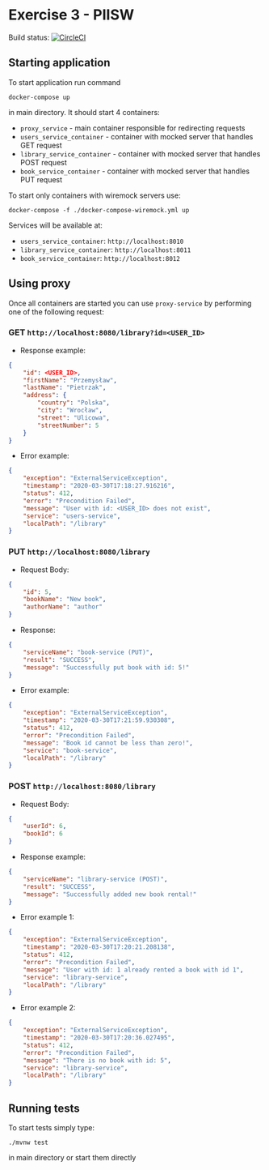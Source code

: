 # Exercise 3 - PIISW

Build status: 
[![CircleCI](https://circleci.com/gh/pietrzakp/PIISW/tree/Lista3.svg?style=svg&circle-token=592904e950e365510a6de46c34bf268b64d1086f)](http://app.circleci.com/pipelines/github/pietrzakp/PIISW?branch=Lista3)

## Starting application
To start application run command
```
docker-compose up
```
in main directory. It should start 4 containers:
- `proxy_service` - main container responsible for redirecting requests
- `users_service_container` - container with mocked server that handles GET request
- `library_service_container` - container with mocked server that handles POST request
- `book_service_container` - container with mocked server that handles PUT request

To start only containers with wiremock servers use:
```
docker-compose -f ./docker-compose-wiremock.yml up
```
Services will be available at:
- `users_service_container`: `http://localhost:8010`
- `library_service_container`: `http://localhost:8011`
- `book_service_container`: `http://localhost:8012`

## Using proxy
Once all containers are started you can use `proxy-service` by performing one of the following request:

### GET `http://localhost:8080/library?id=<USER_ID>`
* Response example:
```json
{
    "id": <USER_ID>,
    "firstName": "Przemysław",
    "lastName": "Pietrzak",
    "address": {
        "country": "Polska",
        "city": "Wrocław",
        "street": "Ulicowa",
        "streetNumber": 5
    }
}
```
* Error example:
```json
{
    "exception": "ExternalServiceException",
    "timestamp": "2020-03-30T17:18:27.916216",
    "status": 412,
    "error": "Precondition Failed",
    "message": "User with id: <USER_ID> does not exist",
    "service": "users-service",
    "localPath": "/library"
}
```
### PUT `http://localhost:8080/library`
* Request Body: 
```json
{
    "id": 5,
    "bookName": "New book",
    "authorName": "author"
}
```
* Response:
```json
{
    "serviceName": "book-service (PUT)",
    "result": "SUCCESS",
    "message": "Successfully put book with id: 5!"
}
```
* Error example:
```json
{
    "exception": "ExternalServiceException",
    "timestamp": "2020-03-30T17:21:59.930308",
    "status": 412,
    "error": "Precondition Failed",
    "message": "Book id cannot be less than zero!",
    "service": "book-service",
    "localPath": "/library"
}
```

### POST `http://localhost:8080/library`
* Request Body:
```json
{
    "userId": 6,
    "bookId": 6
}
```
* Response example:
```json
{
    "serviceName": "library-service (POST)",
    "result": "SUCCESS",
    "message": "Successfully added new book rental!"
}
```
* Error example 1:
```json
{
    "exception": "ExternalServiceException",
    "timestamp": "2020-03-30T17:20:21.208138",
    "status": 412,
    "error": "Precondition Failed",
    "message": "User with id: 1 already rented a book with id 1",
    "service": "library-service",
    "localPath": "/library"
}
```
* Error example 2:
```json
{
    "exception": "ExternalServiceException",
    "timestamp": "2020-03-30T17:20:36.027495",
    "status": 412,
    "error": "Precondition Failed",
    "message": "There is no book with id: 5",
    "service": "library-service",
    "localPath": "/library"
}
```
## Running tests
To start tests simply type:
```
./mvnw test
```
in main directory or start them directly
